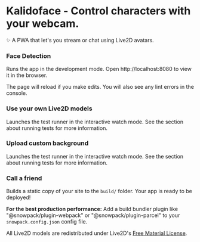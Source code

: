 # Kalidoface - Control characters with your webcam.

 ✨ A PWA that let's you stream or chat using Live2D avatars.

### Face Detection

Runs the app in the development mode.
Open http://localhost:8080 to view it in the browser.

The page will reload if you make edits.
You will also see any lint errors in the console.

### Use your own Live2D models

Launches the test runner in the interactive watch mode.
See the section about running tests for more information.

### Upload custom background

Launches the test runner in the interactive watch mode.
See the section about running tests for more information.

### Call a friend

Builds a static copy of your site to the `build/` folder.
Your app is ready to be deployed!

**For the best production performance:** Add a build bundler plugin like "@snowpack/plugin-webpack" or "@snowpack/plugin-parcel" to your `snowpack.config.json` config file.


All Live2D models are redistributed under
Live2D's [Free Material License](https://www.live2d.com/eula/live2d-free-material-license-agreement_en.html).


